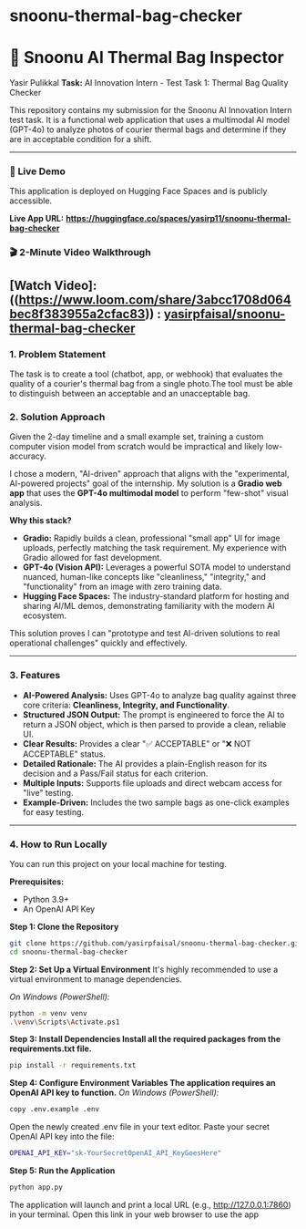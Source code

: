# snoonu-thermal-bag-checker
# 🤖 Snoonu AI Thermal Bag Inspector

Yasir Pulikkal 
**Task:** AI Innovation Intern - Test Task 1: Thermal Bag Quality Checker

This repository contains my submission for the Snoonu AI Innovation Intern test task. It is a functional web application that uses a multimodal AI model (GPT-4o) to analyze photos of courier thermal bags and determine if they are in acceptable condition for a shift.

---

### 🚀 Live Demo

This application is deployed on Hugging Face Spaces and is publicly accessible.

**Live App URL:** **https://huggingface.co/spaces/yasirp11/snoonu-thermal-bag-checker**

### 🎬 2-Minute Video Walkthrough

**[Watch Video]**:((https://www.loom.com/share/3abcc1708d064bec8f383955a2cfac83)) : **[yasirpfaisal/snoonu-thermal-bag-checker](https://www.loom.com/share/3abcc1708d064bec8f383955a2cfac83)**
---

### 1. Problem Statement

The task is to create a tool (chatbot, app, or webhook) that evaluates the quality of a courier's thermal bag from a single photo.The tool must be able to distinguish between an acceptable and an unacceptable bag.

### 2. Solution Approach

Given the 2-day timeline and a small example set, training a custom computer vision model from scratch would be impractical and likely low-accuracy.

I chose a modern, "AI-driven" approach that aligns with the "experimental, AI-powered projects"  goal of the internship. My solution is a **Gradio web app** that uses the **GPT-4o multimodal model** to perform "few-shot" visual analysis.

**Why this stack?**
* **Gradio:** Rapidly builds a clean, professional "small app"  UI for image uploads, perfectly matching the task requirement. My experience with Gradio  allowed for fast development.
* **GPT-4o (Vision API):** Leverages a powerful SOTA model to understand nuanced, human-like concepts like "cleanliness," "integrity," and "functionality" from an image with zero training data.
* **Hugging Face Spaces:** The industry-standard platform for hosting and sharing AI/ML demos, demonstrating familiarity with the modern AI ecosystem.

This solution proves I can "prototype and test AI-driven solutions to real operational challenges" quickly and effectively.

---

### 3. Features

* **AI-Powered Analysis:** Uses GPT-4o to analyze bag quality against three core criteria: **Cleanliness, Integrity, and Functionality**.
* **Structured JSON Output:** The prompt is engineered to force the AI to return a JSON object, which is then parsed to provide a clean, reliable UI.
* **Clear Results:** Provides a clear "✅ ACCEPTABLE" or "❌ NOT ACCEPTABLE" status.
* **Detailed Rationale:** The AI provides a plain-English reason for its decision and a Pass/Fail status for each criterion.
* **Multiple Inputs:** Supports file uploads and direct webcam access for "live" testing.
* **Example-Driven:** Includes the two sample bags as one-click examples for easy testing.

---

### 4. How to Run Locally

You can run this project on your local machine for testing.

**Prerequisites:**
* Python 3.9+
* An OpenAI API Key

**Step 1: Clone the Repository**
```bash
git clone https://github.com/yasirpfaisal/snoonu-thermal-bag-checker.git
cd snoonu-thermal-bag-checker
```

**Step 2: Set Up a Virtual Environment**
It's highly recommended to use a virtual environment to manage dependencies.

*On Windows (PowerShell):*
```bash
python -m venv venv
.\venv\Scripts\Activate.ps1
```

**Step 3: Install Dependencies Install all the required packages from the requirements.txt file.**
```bash
pip install -r requirements.txt
```

**Step 4: Configure Environment Variables The application requires an OpenAI API key to function.**
*On Windows (PowerShell):*
```Bash
copy .env.example .env
```
Open the newly created .env file in your text editor.
Paste your secret OpenAI API key into the file:
```Bash
OPENAI_API_KEY="sk-YourSecretOpenAI_API_KeyGoesHere"
```

**Step 5: Run the Application**
```Bash
python app.py
```

The application will launch and print a local URL (e.g., http://127.0.0.1:7860) in your terminal. Open this link in your web browser to use the app
